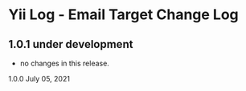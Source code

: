 # Yii Log - Email Target Change Log


## 1.0.1 under development

- no changes in this release.

1.0.0 July 05, 2021
